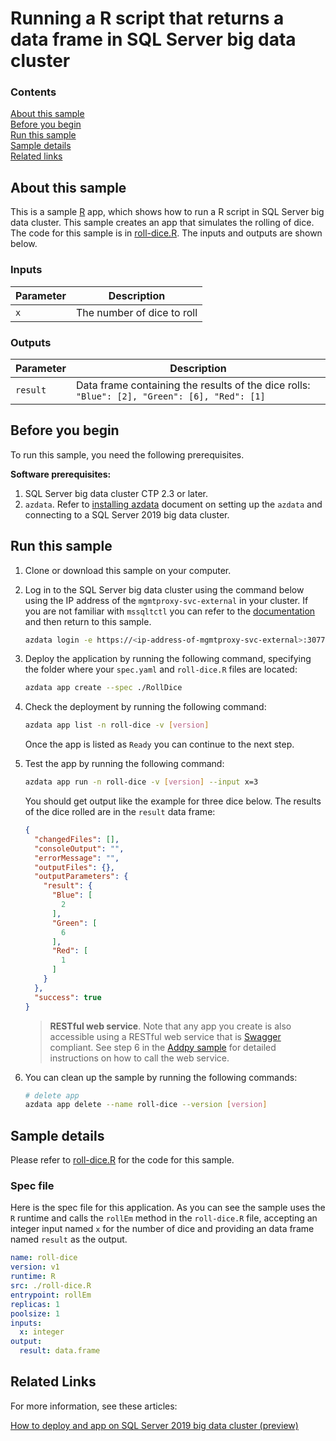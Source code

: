# Running a R script that returns a data frame in SQL Server big data cluster

### Contents

[About this sample](#about-this-sample)<br/>
[Before you begin](#before-you-begin)<br/>
[Run this sample](#run-this-sample)<br/>
[Sample details](#sample-details)<br/>
[Related links](#related-links)<br/>

<a name=about-this-sample></a>

## About this sample

This is a sample [R](https://www.r-project.org/) app, which shows how to run a R script in SQL Server big data cluster. This sample creates an app that simulates the rolling of dice. The code for this sample is in [roll-dice.R](roll-dice.R). The inputs and outputs are shown below.

### Inputs
|Parameter|Description|
|-|-|
|`x`|The number of dice to roll|

### Outputs
|Parameter|Description|
|-|-|
|`result`|Data frame containing the results of the dice rolls: `"Blue": [2], "Green": [6], "Red": [1]`|


<a name=before-you-begin></a>

## Before you begin

To run this sample, you need the following prerequisites.

**Software prerequisites:**

1. SQL Server big data cluster CTP 2.3 or later.
2. `azdata`. Refer to [installing azdata](https://docs.microsoft.com/en-us/sql/big-data-cluster/deploy-install-azdata?view=sqlallproducts-allversions) document on setting up the `azdata` and connecting to a SQL Server 2019 big data cluster.

<a name=run-this-sample></a>

## Run this sample

1. Clone or download this sample on your computer.
2. Log in to the SQL Server big data cluster using the command below using the IP address of the `mgmtproxy-svc-external` in your cluster. If you are not familiar with `mssqltctl` you can refer to the [documentation](https://docs.microsoft.com/en-us/sql/big-data-cluster/big-data-cluster-create-apps?view=sqlallproducts-allversions) and then return to this sample.

    ```bash
    azdata login -e https://<ip-address-of-mgmtproxy-svc-external>:30777 -u <user-name> -p <password>
    ```
3. Deploy the application by running the following command, specifying the folder where your `spec.yaml` and `roll-dice.R` files are located:
    ```bash
    azdata app create --spec ./RollDice
    ```
4. Check the deployment by running the following command:
    ```bash
    azdata app list -n roll-dice -v [version]
    ```
    Once the app is listed as `Ready` you can continue to the next step.
5. Test the app by running the following command:
    ```bash
    azdata app run -n roll-dice -v [version] --input x=3
    ```
    You should get output like the example for three dice below. The results of the dice rolled are in the `result` data frame:
    ```json
    {
      "changedFiles": [],
      "consoleOutput": "",
      "errorMessage": "",
      "outputFiles": {},
      "outputParameters": {
        "result": {
          "Blue": [
            2
          ],
          "Green": [
            6
          ],
          "Red": [
            1
          ]
        }
      },
      "success": true
    }
    ```

    > **RESTful web service**. Note that any app you create is also accessible using a RESTful web service that is [Swagger](swagger.io) compliant. See step 6 in the [Addpy sample](../addpy/README.md#restapi) for detailed instructions on how to call the web service.

6. You can clean up the sample by running the following commands:
    ```bash
    # delete app
    azdata app delete --name roll-dice --version [version]
    ```

<a name=sample-details></a>

## Sample details

Please refer to [roll-dice.R](roll-dice.R) for the code for this sample.

### Spec file
Here is the spec file for this application. As you can see the sample uses the `R` runtime and calls the `rollEm` method in the `roll-dice.R` file, accepting an integer input named `x` for the number of dice and providing an data frame named `result` as the output.

```yaml
name: roll-dice
version: v1
runtime: R
src: ./roll-dice.R
entrypoint: rollEm
replicas: 1
poolsize: 1
inputs:
  x: integer
output:
  result: data.frame
```

<a name=related-links></a>

## Related Links
For more information, see these articles:

[How to deploy and app on SQL Server 2019 big data cluster (preview)](https://docs.microsoft.com/en-us/sql/big-data-cluster/big-data-cluster-create-apps?view=sqlallproducts-allversions)